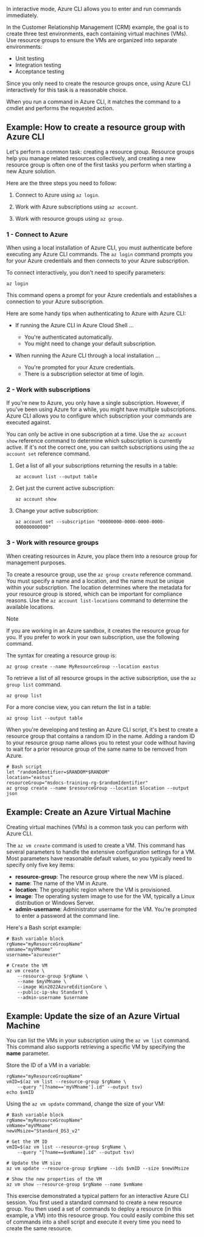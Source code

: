 <!-- markdownlint-disable MD041 -->

In interactive mode, Azure CLI allows you to enter and run commands immediately.

In the Customer Relationship Management (CRM) example, the goal is to create three test
environments, each containing virtual machines (VMs). Use resource groups to ensure the VMs are
organized into separate environments:

- Unit testing
- Integration testing
- Acceptance testing

Since you only need to create the resource groups once, using Azure CLI interactively for this task
is a reasonable choice.

When you run a command in Azure CLI, it matches the command to a cmdlet and performs the requested
action.

## Example: How to create a resource group with Azure CLI

Let's perform a common task: creating a resource group. Resource groups help you manage related
resources collectively, and creating a new resource group is often one of the first tasks you
perform when starting a new Azure solution.

Here are the three steps you need to follow:

1. Connect to Azure using `az login`.

1. Work with Azure subscriptions using `az account`.

1. Work with resource groups using `az group`.

### 1 - Connect to Azure

When using a local installation of Azure CLI, you must authenticate before executing any
Azure CLI commands. The `az login` command prompts you for your Azure credentials and
then connects to your Azure subscription.

To connect interactively, you don't need to specify parameters:

```azurecli
az login
```

This command opens a prompt for your Azure credentials and establishes a connection to your Azure
subscription.

Here are some handy tips when authenticating to Azure with Azure CLI:

- If running the Azure CLI in Azure Cloud Shell ...
  - You're authenticated automatically.
  - You might need to change your default subscription.

- When running the Azure CLI through a local installation ...
  - You're prompted for your Azure credentials.
  - There is a subscription selector at time of login.

### 2 - Work with subscriptions

If you're new to Azure, you only have a single subscription. However, if you've been using Azure for
a while, you might have multiple subscriptions. Azure CLI allows you to configure which
subscription your commands are executed against.

You can only be active in one subscription at a time. Use the `az account show` reference command to determine
which subscription is currently active. If it's not the correct one, you can switch subscriptions
using the `az account set` reference command.

1. Get a list of all your subscriptions returning the results in a table:

   ```azurecli
   az account list --output table
   ```

1. Get just the current active subscription:

   ```azurecli
   az account show
   ```

1. Change your active subscription:

   ```azurecli
   az account set --subscription "00000000-0000-0000-0000-000000000000"
   ```

### 3 - Work with resource groups

When creating resources in Azure, you place them into a resource group for management purposes.

To create a resource group, use the `az group create` reference command. You must specify a name and a
location, and the name must be unique within your subscription. The location determines where the
metadata for your resource group is stored, which can be important for compliance reasons. Use the
`az account list-locations` command to determine the available locations.

> [!NOTE]
> If you are working in an Azure sandbox, it creates the resource group for you. If you prefer to
> work in your own subscription, use the following command.

The syntax for creating a resource group is:

```azurecli
az group create --name MyResourceGroup --location eastus
```

To retrieve a list of all resource groups in the active subscription, use the `az group list` command.

```azurecli
az group list
```

For a more concise view, you can return the list in a table:

```azurecli
az group list --output table
```

When you're developing and testing an Azure CLI script, it's best to create a resource group that contains a random ID in the name. Adding a random ID to your resource group name allows you to retest your code without having to wait for a prior resource group of the same name to be removed from Azure.

```azurecli
# Bash script
let "randomIdentifier=$RANDOM*$RANDOM"
location="eastus"
resourceGroup="msdocs-training-rg-$randomIdentifier"
az group create --name $resourceGroup --location $location --output json
```

## Example: Create an Azure Virtual Machine

Creating virtual machines (VMs) is a common task you can perform with Azure CLI.

The `az vm create` command is used to create a VM. This command has several parameters to handle the extensive configuration settings for a VM. Most parameters have reasonable default values, so you typically need to specify only five key items:

- **resource-group**: The resource group where the new VM is placed.
- **name**: The name of the VM in Azure.
- **location**: The geographic region where the VM is provisioned.
- **image**: The operating system image to use for the VM, typically a Linux distribution or Windows Server.
- **admin-username**: Administrator username for the VM. You're prompted to enter a password at the command line.

Here's a Bash script example:

```azurecli
# Bash variable block
rgName="myResourceGroupName"
vmname="myVMname"
username="azureuser"

# Create the VM
az vm create \
    --resource-group $rgName \
    --name $myVMname \
    --image Win2022AzureEditionCore \
    --public-ip-sku Standard \
    --admin-username $username 
```

## Example: Update the size of an Azure Virtual Machine

You can list the VMs in your subscription using the `az vm list` command. This command also supports retrieving a specific VM by specifying the **name** parameter.

Store the ID of a VM in a variable:

```azurecli
rgName="myResourceGroupName"
vmID=$(az vm list --resource-group $rgName \
    --query "[?name=='myVMname'].id" --output tsv)
echo $vmID
```

Using the `az vm update` command, change the size of your VM:

```azurecli
# Bash variable block
rgName="myResourceGroupName"
vmName="myVMname"
newVMsize="Standard_DS3_v2"

# Get the VM ID
vmID=$(az vm list --resource-group $rgName \
    --query "[?name==$vmName].id" --output tsv)

# Update the VM size
az vm update --resource-group $rgName --ids $vmID --size $newVMsize

# Show the new properties of the VM
az vm show --resource-group $rgName --name $vmName
```

This exercise demonstrated a typical pattern for an interactive Azure CLI session. You first used a standard command to create a new resource group. You then used a set of commands to deploy a resource (in this example, a VM) into this resource group. You could easily combine this set of commands into a shell script and execute it every time you need to create the same resource.
